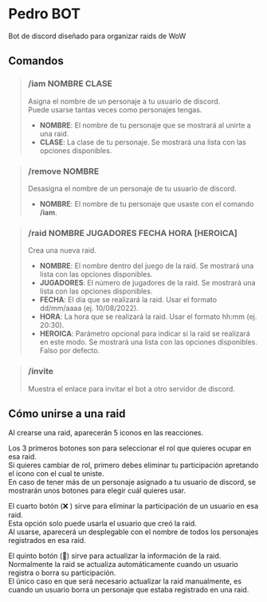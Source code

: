 # Pedro BOT

Bot de discord diseñado para organizar raids de WoW

## Comandos

> ### /iam NOMBRE CLASE
> Asigna el nombre de un personaje a tu usuario de discord.  
> Puede usarse tantas veces como personajes tengas.
> - **NOMBRE**: El nombre de tu personaje que se mostrará al unirte a una raid.
> - **CLASE**: La clase de tu personaje. Se mostrará una lista con las opciones disponibles.

> ### /remove NOMBRE
> Desasigna el nombre de un personaje de tu usuario de discord.
> - **NOMBRE**: El nombre de tu personaje que usaste con el comando **/iam**.

> ### /raid NOMBRE JUGADORES FECHA HORA [HEROICA]
> Crea una nueva raid.
> - **NOMBRE**: El nombre dentro del juego de la raid. Se mostrará una lista con las opciones disponibles.
> - **JUGADORES**: El número de jugadores de la raid. Se mostrará una lista con las opciones disponibles.
> - **FECHA**: El día que se realizará la raid. Usar el formato dd/mm/aaaa (ej. 10/08/2022).
> - **HORA**: La hora que se realizará la raid. Usar el formato hh:mm (ej. 20:30).
> - **HEROICA**: Parámetro opcional para indicar si la raid se realizará en este modo. Se mostrará una lista con las opciones disponibles. Falso por defecto.

> ### /invite
> Muestra el enlace para invitar el bot a otro servidor de discord.

## Cómo unirse a una raid

Al crearse una raid, aparecerán 5 iconos en las reacciones.  

Los 3 primeros botones son para seleccionar el rol que quieres ocupar en esa raid.  
Si quieres cambiar de rol, primero debes eliminar tu participación apretando el icono con el cual te uniste.  
En caso de tener más de un personaje asignado a tu usuario de discord, se mostrarán unos botones para elegir cuál quieres usar.  

El cuarto botón (❌ ) sirve para eliminar la participación de un usuario en esa raid.  
Esta opción solo puede usarla el usuario que creó la raid.  
Al usarse, aparecerá un desplegable con el nombre de todos los personajes registrados en esa raid.  

El quinto botón (🔄) sirve para actualizar la información de la raid.  
Normalmente la raid se actualiza automáticamente cuando un usuario registra o borra su participación.  
El único caso en que será necesario actualizar la raid manualmente, es cuando un usuario borra un personaje que estaba registrado en una raid.